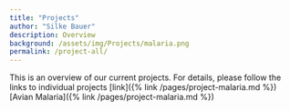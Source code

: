 ```yaml
---
title: "Projects"
author: "Silke Bauer"
description: Overview
background: /assets/img/Projects/malaria.png
permalink: /project-all/
---
```


This is an overview of our current projects. For details, please follow the links to individual projects
[link]({% link /pages/project-malaria.md %})
[Avian Malaria]({% link /pages/project-malaria.md %})
